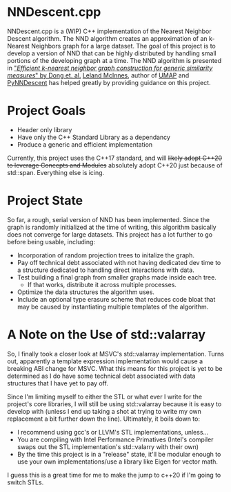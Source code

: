 # NNDescent.cpp

NNDescent.cpp is a (WIP) C++ implementation of the Nearest Neighbor Descent algorithm. The NND algorithm creates an approximation of an k-Nearest Neighbors graph for a large dataset. The goal of this project is to develop a version of NND that can be highly distributed by handling small portions of the developing graph at a time.
The NND algorithm is presented in ["*Efficient k-nearest neighbor graph construction for generic similarity measures*" by Dong et. al.](https://doi.org/10.1145/1963405.1963487)
[Leland McInnes](https://github.com/lmcinnes), author of [UMAP](https://github.com/lmcinnes/umap) and [PyNNDescent](https://github.com/lmcinnes/pynndescent) has helped greatly by providing guidance on this project.

# Project Goals

- Header only library
- Have only the C++ Standard Library as a dependancy
- Produce a generic and efficient implementation

Currently, this project uses the C++17 standard, and will ~~likely adopt C++20 to leverage Concepts and Modules~~ absolutely adopt C++20 just because of std::span. Everything else is icing.

# Project State

So far, a rough, serial version of NND has been implemented. Since the graph is randomly initialized at the time of writing, this algorithm basically does not converge for large datasets. This project has a lot further to go before being usable, including:

- Incorporation of random projection trees to initalize the graph.
- Pay off technical debt associated with not having dedicated dev time to a structure dedicated to handling direct interactions with data.
- Test building a final graph from smaller graphs made inside each tree.
    - If that works, distribute it across multiple processes.
- Optimize the data structures the algorithm uses.
- Include an optional type erasure scheme that reduces code bloat that may be caused by instantiating multiple templates of the algorithm.

# A Note on the Use of std::valarray

So, I finally took a closer look at MSVC's std::valarray implementation. Turns out, apparently a template expression implementation would cause a breaking ABI change for MSVC. What this means for this project is yet to be determined as I do have some technical debt associated with data structures that I have yet to pay off.

Since I'm limiting myself to either the STL or what ever I write for the project's core libraries, I will still be using std::valarray because it is easy to develop with (unless I end up taking a shot at trying to write my own replacement a bit further down the line). Ultimately, it boils down to:

- I recommend using gcc's or LLVM's STL implementations, unless...
- You are compiling with Intel Performance Primatives (Intel's compiler swaps out the STL implementation's std::valarry with their own)
- By the time this project is in a "release" state, it'll be modular enough to use your own implementations/use a library like Eigen for vector math.

I guess this is a great time for me to make the jump to c++20 if I'm going to switch STLs.
